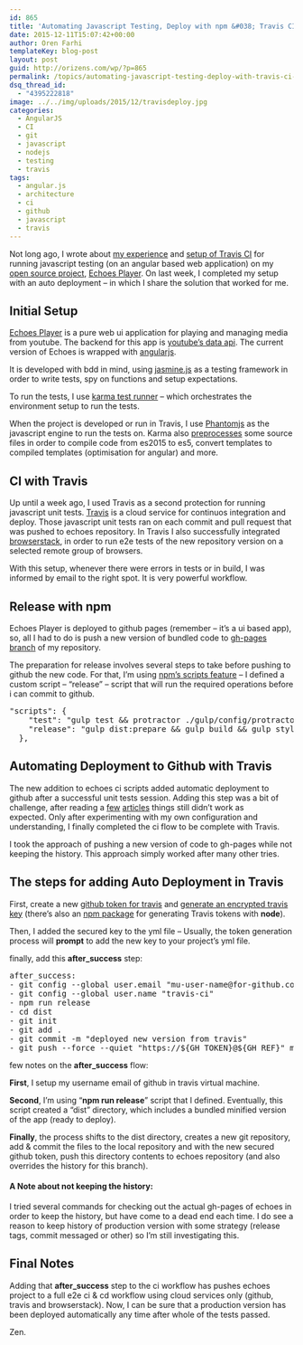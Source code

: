 ```yaml
---
id: 865
title: 'Automating Javascript Testing, Deploy with npm &#038; Travis CI to Github (part 3)'
date: 2015-12-11T15:07:42+00:00
author: Oren Farhi 
templateKey: blog-post
layout: post
guid: http://orizens.com/wp/?p=865
permalink: /topics/automating-javascript-testing-deploy-with-travis-ci-part-3/
dsq_thread_id:
  - "4395222818"
image: ../../img/uploads/2015/12/travisdeploy.jpg
categories:
  - AngularJS
  - CI
  - git
  - javascript
  - nodejs
  - testing
  - travis
tags:
  - angular.js
  - architecture
  - ci
  - github
  - javascript
  - travis
---
```

Not long ago, I wrote about <a href="http://orizens.com/wp/topics/first-steps-in-setting-up-travis-ci-to-your-javascript-project/" target="_blank">my experience</a> and <a href="http://orizens.com/wp/topics/my-setup-for-testing-js-with-jasmine-karma-phantomjs-angularjs/" target="_blank">setup of Travis CI</a> for running javascript testing (on an angular based web application) on my <a href="http://github.com/orizens/echoes" target="_blank">open source project</a>, <a href="http://echotu.be" target="_blank">Echoes Player</a>. On last week, I completed my setup with an auto deployment &#8211; in which I share the solution that worked for me.<!--more-->

## Initial Setup

<a href="http://echotu.be" target="_blank">Echoes Player</a> is a pure web ui application for playing and managing media from youtube. The backend for this app is <a href="https://developers.google.com/youtube/v3/docs/" target="_blank">youtube&#8217;s data api</a>. The current version of Echoes is wrapped with <a href="http://angularjs.org" target="_blank">angularjs</a>.

It is developed with bdd in mind, using <a href="http://jasmine.github.io/2.3/introduction.html" target="_blank">jasmine.js</a> as a testing framework in order to write tests, spy on functions and setup expectations.

To run the tests, I use <a href="http://karma-runner.github.io/" target="_blank">karma test runner</a> &#8211; which orchestrates the environment setup to run the tests.

When the project is developed or run in Travis, I use <a href="http://phantomjs.org/" target="_blank">Phantomjs</a> as the javascript engine to run the tests on. Karma also <a href="http://karma-runner.github.io/0.13/config/preprocessors.html" target="_blank">preprocesses</a> some source files in order to compile code from es2015 to es5, convert templates to compiled templates (optimisation for angular) and more.

## CI with Travis

Up until a week ago, I used Travis as a second protection for running javascript unit tests. <a href="http://travis-ci.org" target="_blank">Travis</a> is a cloud service for continuos integration and deploy. Those javascript unit tests ran on each commit and pull request that was pushed to echoes repository. In Travis I also successfully integrated <a href="http://browserstack.com/" target="_blank">browserstack</a>, in order to run e2e tests of the new repository version on a selected remote group of browsers.

With this setup, whenever there were errors in tests or in build, I was informed by email to the right spot. It is very powerful workflow.

## Release with npm

Echoes Player is deployed to github pages (remember &#8211; it&#8217;s a ui based app), so, all I had to do is push a new version of bundled code to <a href="https://github.com/orizens/echoes/tree/gh-pages" target="_blank">gh-pages branch</a> of my repository.

The preparation for release involves several steps to take before pushing to github the new code. For that, I&#8217;m using <a href="https://docs.npmjs.com/misc/scripts" target="_blank">npm&#8217;s scripts feature</a> &#8211; I defined a custom script &#8211; &#8220;release&#8221; &#8211; script that will run the required operations before i can commit to github.

<pre class="lang:js mark:3 decode:true ">"scripts": {
    "test": "gulp test && protractor ./gulp/config/protractor.conf.bs.js",
    "release": "gulp dist:prepare && gulp build && gulp style && gulp assets && gulp dist && gulp dist:rev"
  },</pre>

## Automating Deployment to Github with Travis

The new addition to echoes ci scripts added automatic deployment to github after a successful unit tests session. Adding this step was a bit of challenge, after reading a <a href="https://gist.github.com/domenic/ec8b0fc8ab45f39403dd" target="_blank">few</a> <a href="http://benlimmer.com/2013/12/26/automatically-publish-javadoc-to-gh-pages-with-travis-ci/" target="_blank">articles</a> things still didn&#8217;t work as expected. Only after experimenting with my own configuration and understanding, I finally completed the ci flow to be complete with Travis.

I took the approach of pushing a new version of code to gh-pages while not keeping the history. This approach simply worked after many other tries.

## The steps for adding Auto Deployment in Travis

First, create a new <a href="https://github.com/settings/tokens" target="_blank">github token for travis</a> and <a href="https://docs.travis-ci.com/user/encryption-keys/" target="_blank">generate an encrypted travis key</a> (there&#8217;s also an <a href="https://www.npmjs.com/package/travis-encrypt" target="_blank">npm package</a> for generating Travis tokens with **node**).

Then, I added the secured key to the yml file &#8211; Usually, the token generation process will **prompt** to add the new key to your project&#8217;s yml file.

finally, add this **after_success** step:

<pre class="lang:yaml decode:true">after_success:
- git config --global user.email "mu-user-name@for-github.com"
- git config --global user.name "travis-ci"
- npm run release
- cd dist
- git init
- git add .
- git commit -m "deployed new version from travis"
- git push --force --quiet "https://${GH_TOKEN}@${GH_REF}" master:gh-pages &gt; /dev/null 2&gt;&1</pre>

few notes on the **after_success** flow:

**First**, I setup my username email of github in travis virtual machine.

**Second**, I&#8217;m using &#8220;**npm run release**&#8221; script that I defined. Eventually, this script created a &#8220;dist&#8221; directory, which includes a bundled minified version of the app (ready to deploy).

**Finally**, the process shifts to the dist directory, creates a new git repository, add & commit the files to the local repository and with the new secured github token, push this directory contents to echoes repository (and also overrides the history for this branch).

#### A Note about not keeping the history:

I tried several commands for checking out the actual gh-pages of echoes in order to keep the history, but have come to a dead end each time. I do see a reason to keep history of production version with some strategy (release tags, commit messaged or other) so I&#8217;m still investigating this.

## Final Notes

Adding that **after_success** step to the ci workflow has pushes echoes project to a full e2e ci & cd workflow using cloud services only (github, travis and browserstack). Now, I can be sure that a production version has been deployed automatically any time after whole of the tests passed.

Zen.
